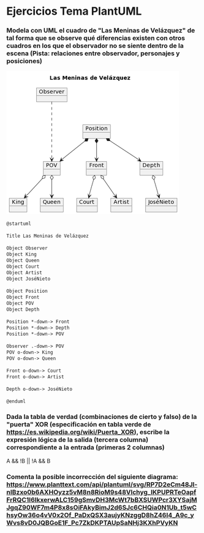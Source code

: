 # Ejercicios Tema PlantUML

### Modela con UML el cuadro de "Las Meninas de Velázquez" de tal forma que se observe qué diferencias existen con otros cuadros en los que el observador no se siente dentro de la escena (Pista: relaciones entre observador, personajes y posiciones)

![Meninas_PlantUML](/UML-PlantUML/Ejercicios%20Tema%20PlantUML/meninas-plantuml.-3.png)

~~~~
@startuml

Title Las Meninas de Velázquez

Object Observer
Object King
Object Queen
Object Court
Object Artist
Object JoséNieto

Object Position
Object Front
Object POV
Object Depth

Position *-down-> Front
Position *-down-> Depth
Position *-down-> POV

Observer .-down-> POV
POV o-down-> King
POV o-down-> Queen

Front o-down-> Court
Front o-down-> Artist

Depth o-down-> JoséNieto

@enduml
~~~~

### Dada la tabla de verdad (combinaciones de cierto y falso) de la "puerta" XOR (especificación en tabla verde de https://es.wikipedia.org/wiki/Puerta_XOR), escribe la expresión lógica de la salida (tercera columna) correspondiente a la entrada (primeras 2 columnas)

A && !B || !A && B

### Comenta la posible incorrección del siguiente diagrama: https://www.planttext.com/api/plantuml/svg/RP7D2eCm48Jl-nIBzxo0b6AXHOyzz5vM8n8RioM9s48Vlchyg_IKPUPRTeOapfFrRQC1I6lkxerwALC159gSmvDH3McWt7bBXSUWPcr3XYSajMJgqZ90WF7m4P8x8sOiFAkyBimJ2d6SJc6CHQia0N1Ub_t5wChsyOw36o4vV0x2Of_PaDxQSX3aujyKNzggD8hZ46I4_A9c_yWvs8vD0JQBGoE1F_Pc7ZkDKPTAUpSaNHj3KXhPVyKN